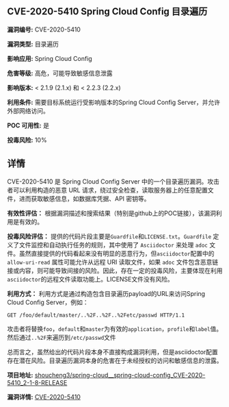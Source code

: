 ## CVE-2020-5410 Spring Cloud Config 目录遍历

**漏洞编号:** CVE-2020-5410

**漏洞类型:** 目录遍历

**影响应用:** Spring Cloud Config

**危害等级:** 高危，可能导致敏感信息泄露

**影响版本:** < 2.1.9 (2.1.x) 和 < 2.2.3 (2.2.x)

**利用条件:** 需要目标系统运行受影响版本的Spring Cloud Config Server，并允许外部网络访问。

**POC 可用性:** 是

**投毒风险:** 10%

## 详情

CVE-2020-5410 是 Spring Cloud Config Server 中的一个目录遍历漏洞。攻击者可以利用构造的恶意 URL 请求，绕过安全检查，读取服务器上的任意配置文件，进而获取敏感信息，如数据库凭据、API 密钥等。

**有效性评估：**
根据漏洞描述和搜索结果（特别是github上的POC链接），该漏洞利用是有效的。

**投毒风险评估：**
提供的代码片段主要是`Guardfile`和`LICENSE.txt`。`Guardfile` 定义了文件监控和自动执行任务的规则，其中使用了 `Asciidoctor` 来处理 `adoc` 文件。虽然直接提供的代码看起来没有明显的恶意行为，但`asciidoctor`配置中的`allow-uri-read` 属性可能允许从远程 URI 读取文件，如果 `adoc` 文件包含恶意链接或内容，则可能导致间接的风险。因此，存在一定的投毒风险，主要体现在利用`asciidoctor`的远程文件读取功能上。LICENSE文件没有风险。

**利用方式：**
利用方式是通过构造包含目录遍历payload的URL来访问Spring Cloud Config Server，例如：

```
GET /foo/default/master/..%2F..%2F..%2Fetc/passwd HTTP/1.1
```

攻击者将替换`foo`，`default`和`master`为有效的`application`，`profile`和`label`值。然后通过`..%2F`来遍历到`/etc/passwd`文件

总而言之，虽然给出的代码片段本身不直接构成漏洞利用，但是asciidoctor配置存在潜在风险。目录遍历漏洞本身的危害在于未经授权的访问和敏感信息的泄露。

**项目地址:** [shoucheng3/spring-cloud__spring-cloud-config_CVE-2020-5410_2-1-8-RELEASE](https://github.com/shoucheng3/spring-cloud__spring-cloud-config_CVE-2020-5410_2-1-8-RELEASE)

**漏洞详情:** [CVE-2020-5410](https://nvd.nist.gov/vuln/detail/CVE-2020-5410)